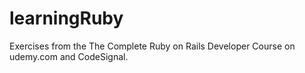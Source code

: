 # learningRuby

Exercises from the The Complete Ruby on Rails Developer Course on udemy.com and CodeSignal.
